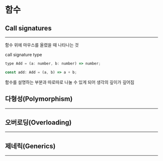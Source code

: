 # 함수

## Call signatures

---

함수 위에 마우스를 올렸을 때 나타나는 것

call signature type

```jsx
type Add = (a: number, b: number) => number;

const add: Add = (a, b) => a + b;
```

함수를 설명하는 부분과 따로따로 나눌 수 있게 되어 생각의 깊이가 깊어짐

## 다형성(Polymorphism)

---

## 오버로딩(Overloading)

---

## 제네릭(Generics)

---
